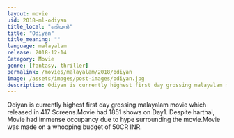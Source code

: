 ```yaml
---
layout: movie
uid: 2018-ml-odiyan
title_local: "ഒടിയന്‍"
title: "Odiyan"
title_meaning: ""
language: malayalam
release: 2018-12-14
Category: Movie
genre: [fantasy, thriller]
permalink: /movies/malayalam/2018/odiyan
image: /assets/images/post-images/odiyan.jpg
description: Odiyan is currently highest first day grossing malayalam movie which released in 417 Screens.Movie had 1851 shows on Day1.
---
```


Odiyan is currently highest first day grossing malayalam movie which released in 417 Screens.Movie had 1851 shows on Day1. Despite harthal, Movie had immense occupancy due to hype surrounding the movie.Movie was made on a whooping budget of 50CR INR.
